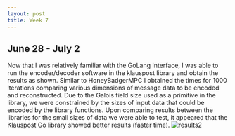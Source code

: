 ```yaml
---
layout: post
title: Week 7
---
```


## June 28 - July 2 ##
Now that I was relatively familiar with the GoLang Interface, I was able to run the encoder/decoder software in the klauspost library and obtain the results as shown. Similar to HoneyBadgerMPC I obtained the times for 1000 iterations comparing various dimensions of message data to be encoded and reconstructed. Due to the Galois field size used as a primitive in the library, we were constrained by the sizes of input data that could be encoded by the library functions. Upon comparing results between the libraries for the small sizes of data we were able to test, it appeared that the Klauspost Go library showed better results (faster time).
![results2](https://user-images.githubusercontent.com/55339760/148306936-3b30bedb-1ce8-47aa-99c0-bc13b8304d9d.png)

